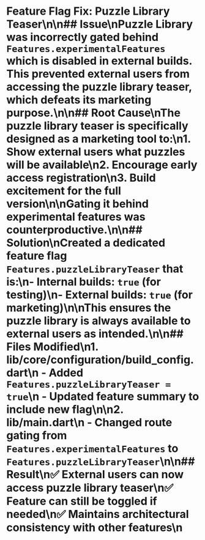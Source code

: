 # Feature Flag Fix: Puzzle Library Teaser\n\n## Issue\nPuzzle Library was incorrectly gated behind `Features.experimentalFeatures` which is disabled in external builds. This prevented external users from accessing the puzzle library teaser, which defeats its marketing purpose.\n\n## Root Cause\nThe puzzle library teaser is specifically designed as a marketing tool to:\n1. Show external users what puzzles will be available\n2. Encourage early access registration\n3. Build excitement for the full version\n\nGating it behind experimental features was counterproductive.\n\n## Solution\nCreated a dedicated feature flag `Features.puzzleLibraryTeaser` that is:\n- **Internal builds**: `true` (for testing)\n- **External builds**: `true` (for marketing)\n\nThis ensures the puzzle library is always available to external users as intended.\n\n## Files Modified\n1. **lib/core/configuration/build_config.dart**\n   - Added `Features.puzzleLibraryTeaser = true`\n   - Updated feature summary to include new flag\n\n2. **lib/main.dart**\n   - Changed route gating from `Features.experimentalFeatures` to `Features.puzzleLibraryTeaser`\n\n## Result\n✅ External users can now access puzzle library teaser\n✅ Feature can still be toggled if needed\n✅ Maintains architectural consistency with other features\n